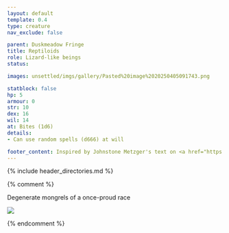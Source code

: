 ```yaml
---
layout: default
template: 0.4
type: creature
nav_exclude: false

parent: Duskmeadow Fringe
title: Reptiloids
role: Lizard-like beings
status:

images: unsettled/imgs/gallery/Pasted%20image%2020250405091743.png

statblock: false
hp: 5
armour: 0
str: 10
dex: 16
wil: 14
at: Bites (1d6)
details:
- Can use random spells (d666) at will

footer_content: Inspired by Johnstone Metzger's text on <a href="https://www.drivethrurpg.com/en/product/226083/dungeon-full-of-monsters">Dungeon Full of Monsters</a>. Art by Nathan Jones. 
---
```


{% include header_directories.md %}

{% comment %}

Degenerate mongrels of a once-proud race

![](https://i.imgur.com/4TuXbkG.jpeg)

{% endcomment %}